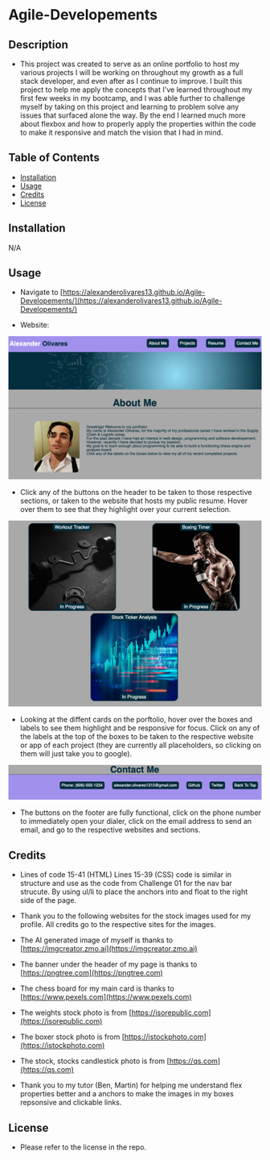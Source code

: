 # Agile-Developements

## Description

- This project was created to serve as an online portfolio to host my various projects I will be working on throughout my growth as a full stack developer, and even after as I continue to improve. I built this project to help me apply the concepts that I've learned throughout my first few weeks in my bootcamp, and I was able further to challenge myself by taking on this project and learning to problem solve any issues that surfaced alone the way. By the end I learned much more about flexbox and how to properly apply the properties within the code to make it responsive and match the vision that I had in mind.

## Table of Contents

- [Installation](#installation)
- [Usage](#usage)
- [Credits](#credits)
- [License](#license)

## Installation

N/A

## Usage

- Navigate to [https://alexanderolivares13.github.io/Agile-Developements/](https://alexanderolivares13.github.io/Agile-Developements/)

- Website:

![Top Section of Website](assets/images/Screenshot-banner.png)

- Click any of the buttons on the header to be taken to those respective sections, or taken to the website that hosts my public resume. Hover over them to see that they highlight over your current selection.

![Main Content](assets/images/Screenshot-content.png)

- Looking at the diffent cards on the porftolio, hover over the boxes and labels to see them highlight and be responsive for focus. Click on any of the labels at the top of the boxes to be taken to the respective website or app of each project (they are currently all placeholders, so clicking on them will just take you to google).

![Footer](assets/images/Screenshot-footer.png)

- The buttons on the footer are fully functional, click on the phone number to immediately open your dialer, click on the email address to send an email, and go to the respective websites and sections.

## Credits
- Lines of code 15-41 (HTML) Lines 15-39 (CSS) code is similar in structure and use as the code from Challenge 01 for the nav bar strucute. By using ul/li to place the anchors into and float to the right side of the page. 

- Thank you to the following websites for the stock images used for my profile. All credits go to the respective sites for the images.

- The AI generated image of myself is thanks to [https://imgcreator.zmo.ai](https://imgcreator.zmo.ai)
- The banner under the header of my page is thanks to [https://pngtree.com](https://pngtree.com)
- The chess board for my main card is thanks to [https://www.pexels.com](https://www.pexels.com)
- The weights stock photo is from [https://isorepublic.com](https://isorepublic.com)
- The boxer stock photo is from [https://istockphoto.com](https://istockphoto.com)
- The stock, stocks candlestick photo is from [https://qs.com](https://qs.com)

- Thank you to my tutor (Ben, Martin) for helping me understand flex properties better and a anchors to make the images in my boxes repsonsive and clickable links.

## License

- Please refer to the license in the repo.

